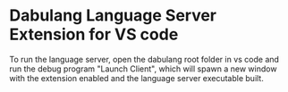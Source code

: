 # Dabulang Language Server Extension for VS code

To run the language server, open the dabulang root folder in vs code and run the debug program "Launch Client", which will spawn a new window with the extension enabled and the language server executable built.
